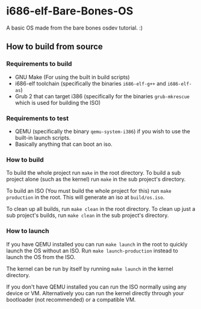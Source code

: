 # i686-elf-Bare-Bones-OS

A basic OS made from the bare bones osdev tutorial. :)

## How to build from source

### Requirements to build

* GNU Make (For using the built in build scripts)
* i686-elf toolchain (specifically the binaries `i686-elf-g++` and `i686-elf-as`)
* Grub 2 that can target i386 (specifically for the binaries `grub-mkrescue` which is used for building the ISO)

### Requirements to test

* QEMU (specifically the binary `qemu-system-i386`) if you wish to use the built-in launch scripts.
* Basically anything that can boot an iso.

### How to build

To build the whole project run `make` in the root directory. To build a sub project alone (such as the kernel) run `make` in the sub project's directory.

To build an ISO (You must build the whole project for this) run `make production` in the root. This will generate an iso at `build/os.iso`.

To clean up all builds, run `make clean` in the root directory. To clean up just a sub project's builds, run `make clean` in the sub project's directory.

### How to launch

If you have QEMU installed you can run `make launch` in the root to quickly launch the OS without an ISO. Run `make launch-production` instead to launch the OS from the ISO.

The kernel can be run by itself by running `make launch` in the kernel directory.

If you don't have QEMU installed you can run the ISO normally using any device or VM. Alternatively you can run the kernel directly through your bootloader (not recommended) or a compatible VM.
